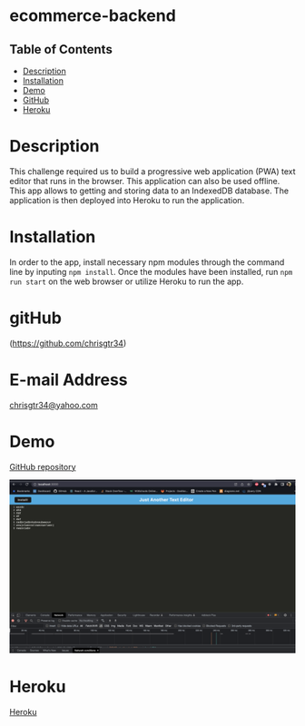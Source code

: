 # ecommerce-backend
 ## Table of Contents
  * [Description](#description)
  * [Installation](#installation)
  * [Demo](#demo)
  * [GitHub](#github)
  * [Heroku](#heroku)
  
  # Description
 This challenge required us to build a progressive web application (PWA) text editor that runs in the browser. This application can also be used offline. This app allows to getting and storing data to an IndexedDB database. The application is then deployed into Heroku to run the application.


  # Installation

  In order to the app, install necessary npm modules through the command line by inputing `npm install`. Once the modules have been installed, run `npm run start` on the web browser or utilize Heroku to run the app.

  

  # gitHub 
 (https://github.com/chrisgtr34)


  # E-mail Address
  chrisgtr34@yahoo.com


# Demo
[GitHub repository](https://github.com/chrisgtr34/text-editor)

![alt screen shot](./Screenshot%202022-11-17%20at%203.38.50%20PM.png)

# Heroku
[Heroku](https://text-editor34.herokuapp.com/)
